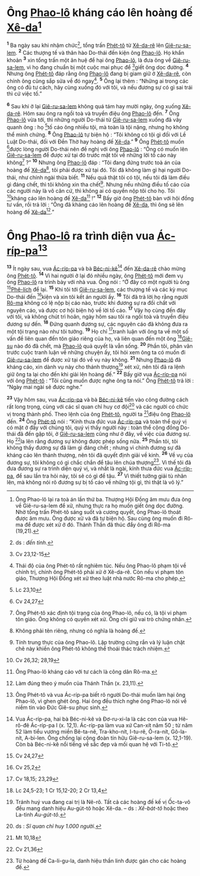 # Ông [Phao-lô]() kháng cáo lên hoàng đế [Xê-da]()[^1-687ce510-0025-495d-9ef2-a2a511fd43d1]
<sup><b>1</b></sup> Ba ngày sau khi nhậm chức[^2-687ce510-0025-495d-9ef2-a2a511fd43d1], tổng trấn [Phét-tô]() từ [Xê-da-rê]() lên [Giê-ru-sa-lem](). <sup><b>2</b></sup> Các thượng tế và thân hào Do-thái đến kiện ông [Phao-lô](). Họ khẩn khoản <sup><b>3</b></sup> xin tổng trấn một ân huệ để hại ông [Phao-lô](), là đưa ông về [Giê-ru-sa-lem](), vì họ đang chuẩn bị một cuộc mai phục để [^1@-687ce510-0025-495d-9ef2-a2a511fd43d1]giết ông dọc đường. <sup><b>4</b></sup> Nhưng ông [Phét-tô]() đáp rằng ông [Phao-lô]() đang bị giam giữ ở [Xê-da-rê](), còn chính ông cũng sắp sửa về đó ngay[^3-687ce510-0025-495d-9ef2-a2a511fd43d1]. <sup><b>5</b></sup> Ông lại thêm : “Những ai trong các ông có đủ tư cách, hãy cùng xuống đó với tôi, và nếu đương sự có gì sai trái thì cứ việc tố.”

<sup><b>6</b></sup> Sau khi ở lại [Giê-ru-sa-lem]() không quá tám hay mười ngày, ông xuống [Xê-da-rê](). Hôm sau ông ra ngồi toà và truyền điệu ông [Phao-lô]() đến. <sup><b>7</b></sup> Ông [Phao-lô]() vừa tới, thì những người Do-thái từ [Giê-ru-sa-lem]() xuống đã vây quanh ông : họ [^2@-687ce510-0025-495d-9ef2-a2a511fd43d1]tố cáo ông nhiều tội, mà toàn là tội nặng, nhưng họ không thể minh chứng. <sup><b>8</b></sup> Ông [Phao-lô]() tự biện hộ : “Tôi không có tội gì đối với Lề Luật Do-thái, đối với Đền Thờ hay hoàng đế [Xê-da]().” <sup><b>9</b></sup> Ông [Phét-tô]() muốn [^3@-687ce510-0025-495d-9ef2-a2a511fd43d1]được lòng người Do-thái nên đề nghị với ông [Phao-lô]() : “Ông có muốn lên [Giê-ru-sa-lem]() để được xử tại đó trước mặt tôi về những lời tố cáo này không[^4-687ce510-0025-495d-9ef2-a2a511fd43d1] ?” <sup><b>10</b></sup> Nhưng ông [Phao-lô]() đáp : “Tôi đang đứng trước toà án của hoàng đế [Xê-da]()[^5-687ce510-0025-495d-9ef2-a2a511fd43d1], tôi phải được xử tại đó. Tôi đã không làm gì hại người Do-thái, như chính ngài thừa biết. <sup><b>11</b></sup> Nếu quả thật tôi có tội, nếu tôi đã làm điều gì đáng chết, thì tôi không xin tha chết[^6-687ce510-0025-495d-9ef2-a2a511fd43d1]. Nhưng nếu những điều tố cáo của các người này là vô căn cứ, thì không ai có quyền nộp tôi cho họ. Tôi [^4@-687ce510-0025-495d-9ef2-a2a511fd43d1]kháng cáo lên hoàng đế [Xê-da]()[^7-687ce510-0025-495d-9ef2-a2a511fd43d1] !” <sup><b>12</b></sup> Bấy giờ ông [Phét-tô]() bàn với hội đồng tư vấn, rồi trả lời : “Ông đã kháng cáo lên hoàng đế [Xê-da](), thì ông sẽ lên hoàng đế [Xê-da]()[^8-687ce510-0025-495d-9ef2-a2a511fd43d1].”

# Ông [Phao-lô]() ra trình diện vua [Ác-ríp-pa]()[^9-687ce510-0025-495d-9ef2-a2a511fd43d1]
<sup><b>13</b></sup> Ít ngày sau, vua [Ác-ríp-pa]() và bà [Béc-ni-kê]()[^10-687ce510-0025-495d-9ef2-a2a511fd43d1] đến [Xê-da-rê]() chào mừng ông [Phét-tô](). <sup><b>14</b></sup> Vì hai người ở lại đó nhiều ngày, ông [Phét-tô]() mới đem vụ ông [Phao-lô]() ra trình bày với nhà vua. Ông nói : “Ở đây có một người tù ông [^5@-687ce510-0025-495d-9ef2-a2a511fd43d1][Phê-lích]() để lại. <sup><b>15</b></sup> Khi tôi tới [Giê-ru-sa-lem](), các thượng tế và các kỳ mục Do-thái đến [^6@-687ce510-0025-495d-9ef2-a2a511fd43d1]kiện và xin tôi kết án người ấy. <sup><b>16</b></sup> Tôi đã trả lời họ rằng người [Rô-ma]() không có lệ nộp bị cáo nào, trước khi đương sự ra đối chất với nguyên cáo, và được cơ hội biện hộ về lời tố cáo. <sup><b>17</b></sup> Vậy họ cùng đến đây với tôi, và không chút trì hoãn, ngày hôm sau tôi ra ngồi toà và truyền điệu đương sự đến. <sup><b>18</b></sup> Đứng quanh đương sự, các nguyên cáo đã không đưa ra một tội trạng nào như tôi tưởng. <sup><b>19</b></sup> Họ chỉ [^7@-687ce510-0025-495d-9ef2-a2a511fd43d1]tranh luận với ông ta về một số vấn đề liên quan đến tôn giáo riêng của họ, và liên quan đến một ông [^8@-687ce510-0025-495d-9ef2-a2a511fd43d1][Giê-su]() nào đó đã chết, mà [Phao-lô]() quả quyết là vẫn sống. <sup><b>20</b></sup> Phần tôi, phân vân trước cuộc tranh luận về những chuyện ấy, tôi hỏi xem ông ta có muốn đi [Giê-ru-sa-lem]() để được xử tại đó về vụ này không. <sup><b>21</b></sup> Nhưng [Phao-lô]() đã kháng cáo, xin dành vụ này cho thánh thượng[^11-687ce510-0025-495d-9ef2-a2a511fd43d1] xét xử, nên tôi đã ra lệnh giữ ông ta lại cho đến khi giải lên hoàng đế.” <sup><b>22</b></sup> Bấy giờ vua [Ác-ríp-pa]() nói với ông [Phét-tô]() : “Tôi cũng muốn được nghe ông ta nói.” Ông [Phét-tô]() trả lời : “Ngày mai ngài sẽ được nghe.”

<sup><b>23</b></sup> Vậy hôm sau, vua [Ác-ríp-pa]() và bà [Béc-ni-kê]() tiến vào công đường cách rất long trọng, cùng với các sĩ quan chỉ huy cơ đội[^12-687ce510-0025-495d-9ef2-a2a511fd43d1] và các người có chức vị trong thành phố. Theo lệnh của ông [Phét-tô](), người ta [^9@-687ce510-0025-495d-9ef2-a2a511fd43d1]điệu ông [Phao-lô]() đến. <sup><b>24</b></sup> Ông [Phét-tô]() nói : “Kính thưa đức vua [Ác-ríp-pa]() và toàn thể quý vị có mặt ở đây với chúng tôi, quý vị thấy người này : toàn thể cộng đồng Do-thái đã đến gặp tôi, ở [Giê-ru-sa-lem]() cũng như ở đây, về việc của đương sự. Họ [^10@-687ce510-0025-495d-9ef2-a2a511fd43d1]la lên rằng đương sự không được phép sống nữa. <sup><b>25</b></sup> Phần tôi, tôi không thấy đương sự đã làm gì đáng chết ; nhưng vì chính đương sự đã kháng cáo lên thánh thượng, nên tôi đã quyết định giải về kinh. <sup><b>26</b></sup> Về vụ của đương sự, tôi không có gì chắc chắn để tâu lên chúa thượng[^13-687ce510-0025-495d-9ef2-a2a511fd43d1]. Vì thế tôi đã đưa đương sự ra trình diện quý vị, và nhất là ngài, kính thưa đức vua [Ác-ríp-pa](), để sau lần tra hỏi này, tôi sẽ có gì để tâu. <sup><b>27</b></sup> Vì thiết tưởng giải tù nhân lên, mà không nói rõ đương sự bị tố cáo về những tội gì, thì thật là vô lý.”

[^1-687ce510-0025-495d-9ef2-a2a511fd43d1]: Ông Phao-lô lại ra toà án lần thứ ba. Thượng Hội Đồng âm mưu đưa ông về Giê-ru-sa-lem để xử, nhưng thực ra họ muốn giết ông dọc đường. Nhờ tổng trấn Phét-tô sáng suốt và cương quyết, ông Phao-lô thoát được âm mưu. Ông được xử và đã tự biện hộ. Sau cùng ông muốn đi Rô-ma để được xét xử ở đó. Thánh Thần đã thúc đẩy ông đi Rô-ma (19,21).
[^2-687ce510-0025-495d-9ef2-a2a511fd43d1]: ds : *đến tỉnh*.
[^3-687ce510-0025-495d-9ef2-a2a511fd43d1]: Thái độ của ông Phét-tô rất nghiêm túc. Nếu ông Phao-lô phạm tội về chính trị, chính ông Phét-tô phải xử ở Xê-da-rê. Còn nếu vi phạm tôn giáo, Thượng Hội Đồng xét xử theo luật nhà nước Rô-ma cho phép.
[^4-687ce510-0025-495d-9ef2-a2a511fd43d1]: Ông Phét-tô xác định tội trạng của ông Phao-lô, nếu có, là tội vi phạm tôn giáo. Ông không có quyền xét xử. Ông chỉ giữ vai trò chứng nhân.
[^5-687ce510-0025-495d-9ef2-a2a511fd43d1]: Không phải tên riêng, nhưng có nghĩa là hoàng đế.
[^6-687ce510-0025-495d-9ef2-a2a511fd43d1]: Tính trung thực của ông Phao-lô. Lập trường cứng rắn và lý luận chặt chẽ này khiến ông Phét-tô không thể thoái thác trách nhiệm.
[^7-687ce510-0025-495d-9ef2-a2a511fd43d1]: Ông Phao-lô kháng cáo với tư cách là công dân Rô-ma.
[^8-687ce510-0025-495d-9ef2-a2a511fd43d1]: Làm đúng theo ý muốn của Thánh Thần (x. 23,11).
[^9-687ce510-0025-495d-9ef2-a2a511fd43d1]: Ông Phét-tô và vua Ác-ríp-pa biết rõ người Do-thái muốn làm hại ông Phao-lô, vì ghen ghét ông. Hai ông đều thích nghe ông Phao-lô nói về niềm tin vào Đức Giê-su phục sinh.
[^10-687ce510-0025-495d-9ef2-a2a511fd43d1]: Vua Ác-ríp-pa, hai bà Béc-ni-kê và Đơ-ru-xi-la là các con của vua Hê-rô-đê Ác-ríp-pa I (x. 12,1). Ác-ríp-pa làm vua xứ Can-xít năm 50 ; từ năm 52 làm tiểu vương miền Bê-ta-nê, Tra-kho-nít, I-tu-rê, Ô-ra-nít, Gô-la-nít, A-bi-len. Ông chống lại cộng đoàn tín hữu Giê-ru-sa-lem (x. 12,1-19). Còn bà Béc-ni-kê nổi tiếng về sắc đẹp và mối quan hệ với Ti-tô.
[^11-687ce510-0025-495d-9ef2-a2a511fd43d1]: Tránh huý vua đang cai trị là Nê-rô. Tất cả các hoàng đế kế vị Ốc-ta-vô đều mang danh hiệu Au-gút-tô hoặc Xê-da. – ds : *Xê-bát-tô* hoặc theo La-tinh *Au-gút-tô*.
[^12-687ce510-0025-495d-9ef2-a2a511fd43d1]: ds : *Sĩ quan chỉ huy 1.000 người*.
[^13-687ce510-0025-495d-9ef2-a2a511fd43d1]: Từ hoàng đế Ca-li-gu-la, danh hiệu thần linh được gán cho các hoàng đế.
[^1@-687ce510-0025-495d-9ef2-a2a511fd43d1]: Cv 23,12-15
[^2@-687ce510-0025-495d-9ef2-a2a511fd43d1]: Lc 23,10
[^3@-687ce510-0025-495d-9ef2-a2a511fd43d1]: Cv 24,27
[^4@-687ce510-0025-495d-9ef2-a2a511fd43d1]: Cv 26,32; 28,19
[^5@-687ce510-0025-495d-9ef2-a2a511fd43d1]: Cv 24,27
[^6@-687ce510-0025-495d-9ef2-a2a511fd43d1]: Cv 25,2
[^7@-687ce510-0025-495d-9ef2-a2a511fd43d1]: Cv 18,15; 23,29
[^8@-687ce510-0025-495d-9ef2-a2a511fd43d1]: Lc 24,5-23; 1 Cr 15,12-20; 2  Cr 13,4
[^9@-687ce510-0025-495d-9ef2-a2a511fd43d1]: Mt 10,18
[^10@-687ce510-0025-495d-9ef2-a2a511fd43d1]: Cv 21,36